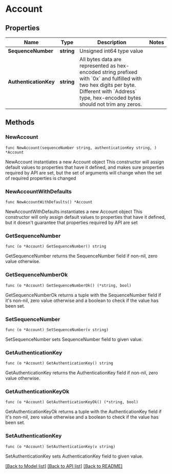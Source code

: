 # Account

## Properties

Name | Type | Description | Notes
------------ | ------------- | ------------- | -------------
**SequenceNumber** | **string** | Unsigned int64 type value | 
**AuthenticationKey** | **string** | All bytes data are represented as hex-encoded string prefixed with &#x60;0x&#x60; and fulfilled with two hex digits per byte.  Different with &#x60;Address&#x60; type, hex-encoded bytes should not trim any zeros.  | 

## Methods

### NewAccount

`func NewAccount(sequenceNumber string, authenticationKey string, ) *Account`

NewAccount instantiates a new Account object
This constructor will assign default values to properties that have it defined,
and makes sure properties required by API are set, but the set of arguments
will change when the set of required properties is changed

### NewAccountWithDefaults

`func NewAccountWithDefaults() *Account`

NewAccountWithDefaults instantiates a new Account object
This constructor will only assign default values to properties that have it defined,
but it doesn't guarantee that properties required by API are set

### GetSequenceNumber

`func (o *Account) GetSequenceNumber() string`

GetSequenceNumber returns the SequenceNumber field if non-nil, zero value otherwise.

### GetSequenceNumberOk

`func (o *Account) GetSequenceNumberOk() (*string, bool)`

GetSequenceNumberOk returns a tuple with the SequenceNumber field if it's non-nil, zero value otherwise
and a boolean to check if the value has been set.

### SetSequenceNumber

`func (o *Account) SetSequenceNumber(v string)`

SetSequenceNumber sets SequenceNumber field to given value.


### GetAuthenticationKey

`func (o *Account) GetAuthenticationKey() string`

GetAuthenticationKey returns the AuthenticationKey field if non-nil, zero value otherwise.

### GetAuthenticationKeyOk

`func (o *Account) GetAuthenticationKeyOk() (*string, bool)`

GetAuthenticationKeyOk returns a tuple with the AuthenticationKey field if it's non-nil, zero value otherwise
and a boolean to check if the value has been set.

### SetAuthenticationKey

`func (o *Account) SetAuthenticationKey(v string)`

SetAuthenticationKey sets AuthenticationKey field to given value.



[[Back to Model list]](../README.md#documentation-for-models) [[Back to API list]](../README.md#documentation-for-api-endpoints) [[Back to README]](../README.md)


